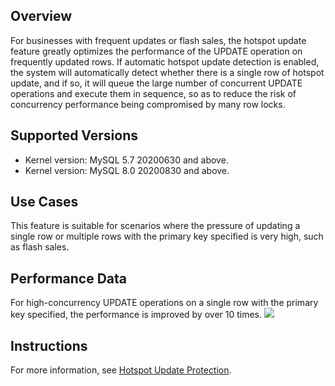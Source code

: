 ## Overview
For businesses with frequent updates or flash sales, the hotspot update feature greatly optimizes the performance of the UPDATE operation on frequently updated rows. If automatic hotspot update detection is enabled, the system will automatically detect whether there is a single row of hotspot update, and if so, it will queue the large number of concurrent UPDATE operations and execute them in sequence, so as to reduce the risk of concurrency performance being compromised by many row locks.

## Supported Versions
- Kernel version: MySQL 5.7 20200630 and above.
- Kernel version: MySQL 8.0 20200830 and above.

## Use Cases
This feature is suitable for scenarios where the pressure of updating a single row or multiple rows with the primary key specified is very high, such as flash sales.

## Performance Data
For high-concurrency UPDATE operations on a single row with the primary key specified, the performance is improved by over 10 times.
![](https://qcloudimg.tencent-cloud.cn/raw/bcc3908c862a16b9d3c7fb5d51b25d60.png)

## Instructions
For more information, see [Hotspot Update Protection](https://intl.cloud.tencent.com/document/product/1035/36037).
